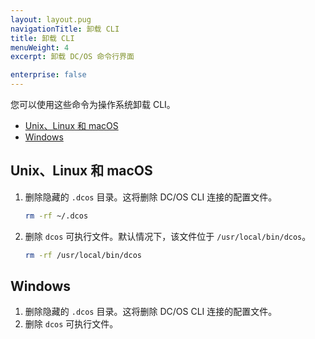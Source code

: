 ```yaml
---
layout: layout.pug
navigationTitle: 卸载 CLI
title: 卸载 CLI
menuWeight: 4
excerpt: 卸载 DC/OS 命令行界面

enterprise: false
---
```


您可以使用这些命令为操作系统卸载 CLI。

- [Unix、Linux 和 macOS](#unixlinuxosx)
- [Windows](#windows)

## <a name="unixlinuxosx"></a>Unix、Linux 和 macOS

1. 删除隐藏的 `.dcos` 目录。这将删除 DC/OS CLI 连接的配置文件。

    ```bash
    rm -rf ~/.dcos
    ```

1. 删除 `dcos` 可执行文件。默认情况下，该文件位于 `/usr/local/bin/dcos`。

    ```bash
    rm -rf /usr/local/bin/dcos
    ```

## <a name="windows"></a>Windows

1. 删除隐藏的 `.dcos` 目录。这将删除 DC/OS CLI 连接的配置文件。
1. 删除 `dcos` 可执行文件。
